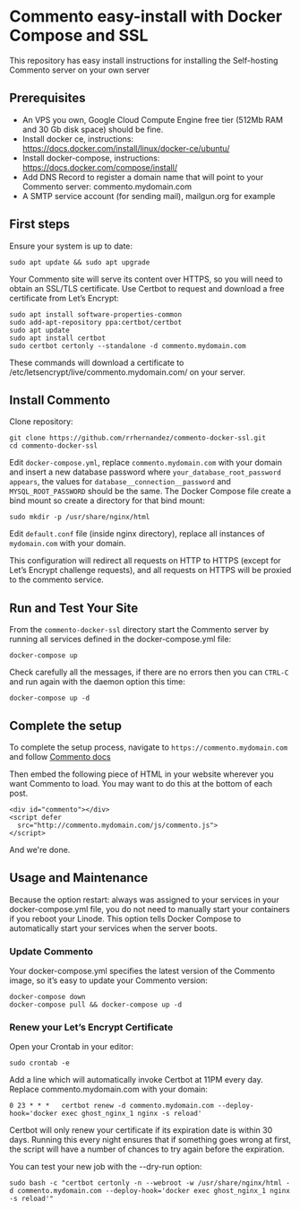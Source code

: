 # Commento easy-install with Docker Compose and SSL

This repository has easy install instructions for installing the Self-hosting Commento server on your own server

## Prerequisites

- An VPS you own, Google Cloud Compute Engine free tier (512Mb RAM and 30 Gb disk space) should be fine.
- Install docker ce, instructions: https://docs.docker.com/install/linux/docker-ce/ubuntu/
- Install docker-compose, instructions: https://docs.docker.com/compose/install/
- Add DNS Record to register a domain name that will point to your Commento server: commento.mydomain.com
- A SMTP service account (for sending mail), mailgun.org for example

## First steps

Ensure your system is up to date:

```
sudo apt update && sudo apt upgrade
```

Your Commento site will serve its content over HTTPS, so you will need to obtain an SSL/TLS certificate. Use Certbot to request and download a free certificate from Let’s Encrypt:

```
sudo apt install software-properties-common
sudo add-apt-repository ppa:certbot/certbot
sudo apt update
sudo apt install certbot
sudo certbot certonly --standalone -d commento.mydomain.com
```

These commands will download a certificate to /etc/letsencrypt/live/commento.mydomain.com/ on your server.

## Install Commento

Clone repository:

```
git clone https://github.com/rrhernandez/commento-docker-ssl.git
cd commento-docker-ssl
```

Edit `docker-compose.yml`, replace `commento.mydomain.com` with your domain and insert a new database password where `your_database_root_password appears`, the values for `database__connection__password` and `MYSQL_ROOT_PASSWORD` should be the same.
The Docker Compose file create a bind mount so create a directory for that bind mount:

```
sudo mkdir -p /usr/share/nginx/html
```

Edit `default.conf` file (inside nginx directory), replace all instances of `mydomain.com` with your domain.

This configuration will redirect all requests on HTTP to HTTPS (except for Let’s Encrypt challenge requests), and all requests on HTTPS will be proxied to the commento service.

## Run and Test Your Site

From the `commento-docker-ssl` directory start the Commento server by running all services defined in the docker-compose.yml file:

```
docker-compose up
```

Check carefully all the messages, if there are no errors then you can `CTRL-C` and run again with the daemon option this time:

```
docker-compose up -d
```

## Complete the setup

To complete the setup process, navigate to `https://commento.mydomain.com` and follow [Commento docs](https://docs.commento.io/installation/self-hosting/register-your-website/)

Then embed the following piece of HTML in your website wherever you want Commento to load. You may want to do this at the bottom of each post.

```
<div id="commento"></div>
<script defer
  src="http://commento.mydomain.com/js/commento.js">
</script>
```

And we're done.

## Usage and Maintenance

Because the option restart: always was assigned to your services in your docker-compose.yml file, you do not need to manually start your containers if you reboot your Linode. This option tells Docker Compose to automatically start your services when the server boots.

### Update Commento

Your docker-compose.yml specifies the latest version of the Commento image, so it’s easy to update your Commento version:

```
docker-compose down
docker-compose pull && docker-compose up -d
```

### Renew your Let’s Encrypt Certificate

Open your Crontab in your editor:

```
sudo crontab -e
```

Add a line which will automatically invoke Certbot at 11PM every day. Replace commento.mydomain.com with your domain:

```
0 23 * * *   certbot renew -d commento.mydomain.com --deploy-hook='docker exec ghost_nginx_1 nginx -s reload'
```

Certbot will only renew your certificate if its expiration date is within 30 days. Running this every night ensures that if something goes wrong at first, the script will have a number of chances to try again before the expiration.

You can test your new job with the --dry-run option:

```
sudo bash -c "certbot certonly -n --webroot -w /usr/share/nginx/html -d commento.mydomain.com --deploy-hook='docker exec ghost_nginx_1 nginx -s reload'"
```
